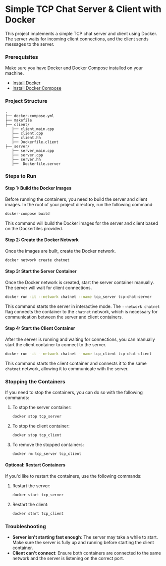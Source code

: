 # Simple TCP Chat Server & Client with Docker

This project implements a simple TCP chat server and client using Docker. The server waits for incoming client connections, and the client sends messages to the server.

### Prerequisites
Make sure you have Docker and Docker Compose installed on your machine.

- [Install Docker](https://docs.docker.com/get-docker/)
- [Install Docker Compose](https://docs.docker.com/compose/install/)

### Project Structure
```
.
├── docker-compose.yml
├── makefile
├── client/
   ├── client_main.cpp
   ├── client.cpp
   ├── client.hh
   ├── Dockerfile.client
├── server/
   ├── server_main.cpp
   ├── server.cpp
   ├── server.hh
   ├──  Dockerfile.server
```

### Steps to Run

#### Step 1: Build the Docker Images

Before running the containers, you need to build the server and client images. In the root of your project directory, run the following command:

```bash
docker-compose build
```

This command will build the Docker images for the server and client based on the Dockerfiles provided.

#### Step 2: Create the Docker Network

Once the images are built, create the Docker network.

```bash
docker network create chatnet
```

#### Step 3: Start the Server Container

Once the Docker network is created, start the server container manually. The server will wait for client connections.

```bash
docker run -it --network chatnet --name tcp_server tcp-chat-server
```

This command starts the server in interactive mode. The `--network chatnet` flag connects the container to the `chatnet` network, which is necessary for communication between the server and client containers.

#### Step 4: Start the Client Container

After the server is running and waiting for connections, you can manually start the client container to connect to the server.

```bash
docker run -it --network chatnet --name tcp_client tcp-chat-client
```

This command starts the client container and connects it to the same `chatnet` network, allowing it to communicate with the server.

### Stopping the Containers

If you need to stop the containers, you can do so with the following commands:

1. To stop the server container:
   ```bash
   docker stop tcp_server
   ```

2. To stop the client container:
   ```bash
   docker stop tcp_client
   ```

3. To remove the stopped containers:
   ```bash
   docker rm tcp_server tcp_client
   ```

#### Optional: Restart Containers

If you'd like to restart the containers, use the following commands:

1. Restart the server:
   ```bash
   docker start tcp_server
   ```

2. Restart the client:
   ```bash
   docker start tcp_client
   ```

### Troubleshooting

- **Server isn't starting fast enough**: The server may take a while to start. Make sure the server is fully up and running before starting the client container.
- **Client can't connect**: Ensure both containers are connected to the same network and the server is listening on the correct port.

